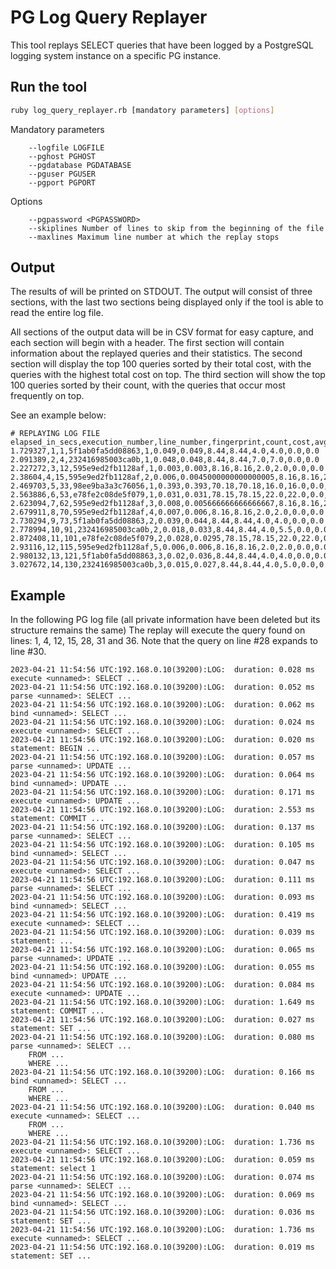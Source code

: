 # PG Log Query Replayer

This tool replays SELECT queries that have been logged by a PostgreSQL logging system instance on a specific PG instance.

## Run the tool

```bash
ruby log_query_replayer.rb [mandatory parameters] [options]
```

Mandatory parameters
```text
    --logfile LOGFILE
    --pghost PGHOST
    --pgdatabase PGDATABASE
    --pguser PGUSER
    --pgport PGPORT
```

Options
```text
    --pgpassword <PGPASSWORD>
    --skiplines Number of lines to skip from the beginning of the file
    --maxlines Maximum line number at which the replay stops
```

## Output

The results of will be printed on STDOUT. The output will consist of three sections, with the last two sections being displayed only if the tool is able to read the entire log file. 

All sections of the output data will be in CSV format for easy capture, and each section will begin with a header. The first section will contain information about the replayed queries and their statistics. The second section will display the top 100 queries sorted by their total cost, with the queries with the highest total cost on top. The third section will show the top 100 queries sorted by their count, with the queries that occur most frequently on top.

See an example below:
```
# REPLAYING LOG FILE 
elapsed_in_secs,execution_number,line_number,fingerprint,count,cost,avg_cost,time,avg_time,shared_hit_blocks,avg_shared_hit_blocks,shared_read_blocks,avg_shared_read_blocks
1.729327,1,1,5f1ab0fa5dd08863,1,0.049,0.049,8.44,8.44,4.0,4.0,0.0,0.0
2.091389,2,4,232416985003ca0b,1,0.048,0.048,8.44,8.44,7.0,7.0,0.0,0.0
2.227272,3,12,595e9ed2fb1128af,1,0.003,0.003,8.16,8.16,2.0,2.0,0.0,0.0
2.38604,4,15,595e9ed2fb1128af,2,0.006,0.0045000000000000005,8.16,8.16,2.0,2.0,0.0,0.0
2.469703,5,33,98ee9ba3a3c76056,1,0.393,0.393,70.18,70.18,16.0,16.0,0.0,0.0
2.563886,6,53,e78fe2c08de5f079,1,0.031,0.031,78.15,78.15,22.0,22.0,0.0,0.0
2.623094,7,62,595e9ed2fb1128af,3,0.008,0.005666666666666667,8.16,8.16,2.0,2.0,0.0,0.0
2.679911,8,70,595e9ed2fb1128af,4,0.007,0.006,8.16,8.16,2.0,2.0,0.0,0.0
2.730294,9,73,5f1ab0fa5dd08863,2,0.039,0.044,8.44,8.44,4.0,4.0,0.0,0.0
2.778994,10,91,232416985003ca0b,2,0.018,0.033,8.44,8.44,4.0,5.5,0.0,0.0
2.872408,11,101,e78fe2c08de5f079,2,0.028,0.0295,78.15,78.15,22.0,22.0,0.0,0.0
2.93116,12,115,595e9ed2fb1128af,5,0.006,0.006,8.16,8.16,2.0,2.0,0.0,0.0
2.980132,13,121,5f1ab0fa5dd08863,3,0.02,0.036,8.44,8.44,4.0,4.0,0.0,0.0
3.027672,14,130,232416985003ca0b,3,0.015,0.027,8.44,8.44,4.0,5.0,0.0,0.0
```

## Example

In the following PG log file (all private information have been deleted but its structure remains the same)
The replay will execute the query found on lines: 1, 4, 12, 15, 28, 31 and 36. Note that the query on line #28 expands to line #30.

```
2023-04-21 11:54:56 UTC:192.168.0.10(39200):LOG:  duration: 0.028 ms  execute <unnamed>: SELECT ...
2023-04-21 11:54:56 UTC:192.168.0.10(39200):LOG:  duration: 0.052 ms  parse <unnamed>: SELECT ...
2023-04-21 11:54:56 UTC:192.168.0.10(39200):LOG:  duration: 0.062 ms  bind <unnamed>: SELECT ...
2023-04-21 11:54:56 UTC:192.168.0.10(39200):LOG:  duration: 0.024 ms  execute <unnamed>: SELECT ...
2023-04-21 11:54:56 UTC:192.168.0.10(39200):LOG:  duration: 0.020 ms  statement: BEGIN ...
2023-04-21 11:54:56 UTC:192.168.0.10(39200):LOG:  duration: 0.057 ms  parse <unnamed>: UPDATE ...
2023-04-21 11:54:56 UTC:192.168.0.10(39200):LOG:  duration: 0.064 ms  bind <unnamed>: UPDATE ...
2023-04-21 11:54:56 UTC:192.168.0.10(39200):LOG:  duration: 0.171 ms  execute <unnamed>: UPDATE ...
2023-04-21 11:54:56 UTC:192.168.0.10(39200):LOG:  duration: 2.553 ms  statement: COMMIT ...
2023-04-21 11:54:56 UTC:192.168.0.10(39200):LOG:  duration: 0.137 ms  parse <unnamed>: SELECT ...
2023-04-21 11:54:56 UTC:192.168.0.10(39200):LOG:  duration: 0.105 ms  bind <unnamed>: SELECT ...
2023-04-21 11:54:56 UTC:192.168.0.10(39200):LOG:  duration: 0.047 ms  execute <unnamed>: SELECT ...
2023-04-21 11:54:56 UTC:192.168.0.10(39200):LOG:  duration: 0.111 ms  parse <unnamed>: SELECT ...
2023-04-21 11:54:56 UTC:192.168.0.10(39200):LOG:  duration: 0.093 ms  bind <unnamed>: SELECT ...
2023-04-21 11:54:56 UTC:192.168.0.10(39200):LOG:  duration: 0.419 ms  execute <unnamed>: SELECT ...
2023-04-21 11:54:56 UTC:192.168.0.10(39200):LOG:  duration: 0.039 ms  statement: ...
2023-04-21 11:54:56 UTC:192.168.0.10(39200):LOG:  duration: 0.065 ms  parse <unnamed>: UPDATE ...
2023-04-21 11:54:56 UTC:192.168.0.10(39200):LOG:  duration: 0.055 ms  bind <unnamed>: UPDATE ...
2023-04-21 11:54:56 UTC:192.168.0.10(39200):LOG:  duration: 0.084 ms  execute <unnamed>: UPDATE ...
2023-04-21 11:54:56 UTC:192.168.0.10(39200):LOG:  duration: 1.649 ms  statement: COMMIT ...
2023-04-21 11:54:56 UTC:192.168.0.10(39200):LOG:  duration: 0.027 ms  statement: SET ...
2023-04-21 11:54:56 UTC:192.168.0.10(39200):LOG:  duration: 0.080 ms  parse <unnamed>: SELECT ...
	FROM ...
	WHERE ...
2023-04-21 11:54:56 UTC:192.168.0.10(39200):LOG:  duration: 0.166 ms  bind <unnamed>: SELECT ...
	FROM ...
	WHERE ...
2023-04-21 11:54:56 UTC:192.168.0.10(39200):LOG:  duration: 0.040 ms  execute <unnamed>: SELECT ...
	FROM ...
	WHERE ...
2023-04-21 11:54:56 UTC:192.168.0.10(39200):LOG:  duration: 1.736 ms  execute <unnamed>: SELECT ...
2023-04-21 11:54:56 UTC:192.168.0.10(39200):LOG:  duration: 0.059 ms  statement: select 1
2023-04-21 11:54:56 UTC:192.168.0.10(39200):LOG:  duration: 0.074 ms  parse <unnamed>: SELECT ...
2023-04-21 11:54:56 UTC:192.168.0.10(39200):LOG:  duration: 0.069 ms  bind <unnamed>: SELECT ...
2023-04-21 11:54:56 UTC:192.168.0.10(39200):LOG:  duration: 0.036 ms  statement: SET ...
2023-04-21 11:54:56 UTC:192.168.0.10(39200):LOG:  duration: 1.736 ms  execute <unnamed>: SELECT ...
2023-04-21 11:54:56 UTC:192.168.0.10(39200):LOG:  duration: 0.019 ms  statement: SET ...
```
